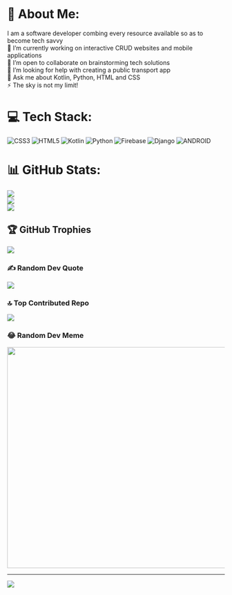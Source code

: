 # 💫 About Me:
I am a software developer combing every resource available so as to become tech savvy<br>🔭 I’m currently working on interactive CRUD websites and mobile applications<br>👯 I’m open to collaborate on brainstorming tech solutions<br>🤝 I’m looking for help with creating a public transport app<br>💬 Ask me about Kotlin, Python, HTML and CSS<br>⚡ The sky is not my limit!


# 💻 Tech Stack:
![CSS3](https://img.shields.io/badge/css3-%231572B6.svg?style=for-the-badge&logo=css3&logoColor=white) ![HTML5](https://img.shields.io/badge/html5-%23E34F26.svg?style=for-the-badge&logo=html5&logoColor=white) ![Kotlin](https://img.shields.io/badge/kotlin-%230095D5.svg?style=for-the-badge&logo=kotlin&logoColor=white) ![Python](https://img.shields.io/badge/python-3670A0?style=for-the-badge&logo=python&logoColor=ffdd54) ![Firebase](https://img.shields.io/badge/firebase-%23039BE5.svg?style=for-the-badge&logo=firebase) ![Django](https://img.shields.io/badge/django-%23092E20.svg?style=for-the-badge&logo=django&logoColor=white) ![ANDROID](https://img.shields.io/badge/android-%2320232a.svg?style=for-the-badge&logo=android&logoColor=%a4c639)
# 📊 GitHub Stats:
![](https://github-readme-stats.vercel.app/api?username=mutho-knee&theme=dark&hide_border=false&include_all_commits=false&count_private=false)<br/>
![](https://github-readme-streak-stats.herokuapp.com/?user=mutho-knee&theme=dark&hide_border=false)<br/>
![](https://github-readme-stats.vercel.app/api/top-langs/?username=mutho-knee&theme=dark&hide_border=false&include_all_commits=false&count_private=false&layout=compact)

## 🏆 GitHub Trophies
![](https://github-profile-trophy.vercel.app/?username=mutho-knee&theme=radical&no-frame=false&no-bg=true&margin-w=4)

### ✍️ Random Dev Quote
![](https://quotes-github-readme.vercel.app/api?type=horizontal&theme=dark)

### 🔝 Top Contributed Repo
![](https://github-contributor-stats.vercel.app/api?username=mutho-knee&limit=5&theme=dark&combine_all_yearly_contributions=true)

### 😂 Random Dev Meme
<img src="https://rm.up.railway.app/" width="512px"/>

---
[![](https://visitcount.itsvg.in/api?id=mutho-knee&icon=0&color=0)](https://visitcount.itsvg.in)

<!-- Proudly created with GPRM ( https://gprm.itsvg.in ) -->
